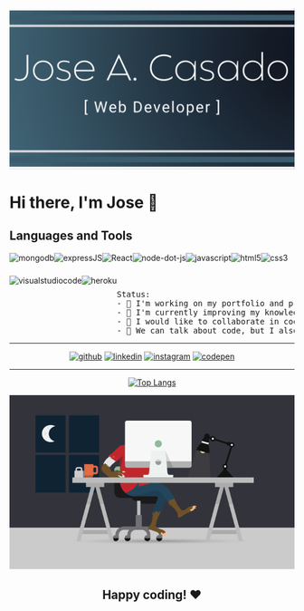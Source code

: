 ![Full Stack Web Developer](https://github.com/Joseacasado/Joseacasado/blob/main/Jose%20A.%20Casado.png)

# Hi there, I'm Jose 👋

## Languages and Tools

<img align="left" src="https://simpleicons.org/icons/mongodb.svg" alt="mongodb" height="40px" />
<img align="left" src="https://simpleicons.org/icons/express.svg" alt="expressJS" height="40px" />
<img align="left" src="https://simpleicons.org/icons/react.svg" alt="React" height="40px" />
<img align="left" src="https://simpleicons.org/icons/node-dot-js.svg" alt="node-dot-js" height="40px" />
<img align="left" src="https://simpleicons.org/icons/javascript.svg" alt="javascript" height="40px" />
<img align="left" src="https://simpleicons.org/icons/html5.svg" alt="html5" height="40px" />
<img align="left" src="https://simpleicons.org/icons/css3.svg" alt="css3" height="40px" />
<img align="left" src="https://simpleicons.org/icons/visualstudiocode.svg" alt="visualstudiocode" height="40px" />
<img align="left" src="https://simpleicons.org/icons/heroku.svg" alt="heroku" height="40px" />

<br />
<br />
<br />

<pre>
Status:
- 🔭 I'm working on my portfolio and professional profiles, I will appreciate any suggestions!.
- 🌱 I'm currently improving my knowledge of React.
- 👯 I would like to collaborate in cool and interesting projects.
- 💬 We can talk about code, but I also know a lot about drums.
</pre>

---
<div align='center'>
  
[<img src='https://cdn.jsdelivr.net/npm/simple-icons@3.0.1/icons/github.svg' alt='github' height='30'>](https://github.com/Joseacasado)  [<img src='https://cdn.jsdelivr.net/npm/simple-icons@3.0.1/icons/linkedin.svg' alt='linkedin' height='30'>](https://www.linkedin.com/in/joseantonio-casado/)  [<img src='https://cdn.jsdelivr.net/npm/simple-icons@3.0.1/icons/instagram.svg' alt='instagram' height='30'>](https://www.instagram.com/joseacasado_drummer/)  [<img src='https://cdn.jsdelivr.net/npm/simple-icons@3.0.1/icons/codepen.svg' alt='codepen' height='30'>](https://codepen.io/joseacasado)  

---

[![Top Langs](https://github-readme-stats.vercel.app/api/top-langs/?username=Joseacasado)](https://github.com/anuraghazra/github-readme-stats)

<img src='https://github.com/Joseacasado/Joseacasado/blob/main/github-profile-wokallday.gif' alt='wolf developer working day and night' />

## Happy coding! :hearts:
</div>


